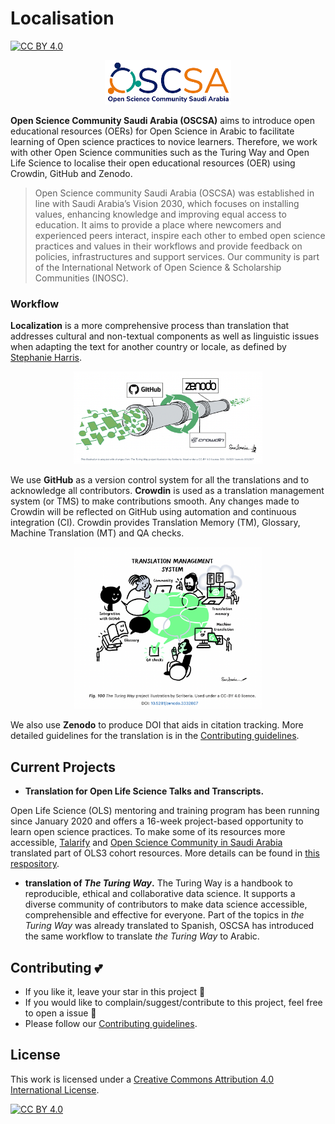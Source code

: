 # Localisation

[![CC BY 4.0][cc-by-shield]][cc-by]

<p align="center">
<img src= "imgs/logo.png" width = 40%>
<p/>


**Open Science Community Saudi Arabia (OSCSA)** aims to introduce open educational resources (OERs) for Open Science in Arabic to facilitate learning of Open science practices to novice learners. Therefore, we work with other Open Science communities such as the Turing Way and Open Life Science to localise their open educational resources (OER) using Crowdin, GitHub and Zenodo.

> Open Science community Saudi Arabia (OSCSA) was established in line with Saudi Arabia’s Vision 2030, which focuses on installing values, enhancing knowledge and improving equal access to education. It aims to provide a place where newcomers and experienced peers interact, inspire each other to embed open science practices and values in their workflows and provide feedback on policies, infrastructures and support services. Our community is part of the International Network of Open Science & Scholarship Communities (INOSC).


### Workflow

**Localization** is a more comprehensive process than translation that addresses cultural and non-textual components as well as linguistic issues when adapting the text for another country or locale, as defined by [Stephanie Harris](https://www.vengaglobal.com/blog/translation-localization-difference/).

<p align="center">
<img src= "imgs/workflow.png" width = 60%>
<p/>

We use **GitHub** as a version control system for all the translations and to acknowledge all contributors. **Crowdin** is used as a translation management system (or TMS) to make contributions smooth. Any changes made to Crowdin will be reflected on GitHub using automation and continuous integration (CI). Crowdin provides Translation Memory (TM), Glossary, Machine Translation (MT) and QA checks.

<p align="center">
<img src= "imgs/TMS.png" width = 60%>
<p/>

We also use **Zenodo** to produce DOI that aids in citation tracking. More detailed guidelines for the translation is in the [Contributing guidelines](https://github.com/Open-Science-Community-Saudi-Arabia/localisation/blob/main/CONTRIBUTING.md). 

## Current Projects

- **Translation for Open Life Science Talks and Transcripts.**

Open Life Science (OLS) mentoring and training program has been running since January 2020 and offers a 16-week project-based opportunity to learn open science practices. To make some of its resources more accessible, [Talarify](https://twitter.com/talarify?lang=en) and [Open Science Community in Saudi Arabia](https://twitter.com/OpenSciSaudi) translated part of OLS3 cohort resources. More details can be found in [this respository](https://github.com/Open-Science-Community-Saudi-Arabia/ols3-cohort-talks-and-transcripts).

- **translation of _The Turing Way_.**
The Turing Way is a handbook to reproducible, ethical and collaborative data science. It supports a diverse community of contributors to make data science accessible, comprehensible and effective for everyone. Part of the topics in _the Turing Way_ was already translated to Spanish, OSCSA has introduced the same workflow to translate _the Turing Way_ to Arabic.

## Contributing :two_hearts:
- If you like it, leave your star in this project :star2:
- If you would like to complain/suggest/contribute to this project, feel free to open a issue :heart_decoration:
- Please follow our [Contributing guidelines](https://github.com/Open-Science-Community-Saudi-Arabia/localisation/blob/main/CONTRIBUTING.md). 


## License

This work is licensed under a
[Creative Commons Attribution 4.0 International License][cc-by].

[![CC BY 4.0][cc-by-image]][cc-by]

[cc-by]: http://creativecommons.org/licenses/by/4.0/
[cc-by-image]: https://i.creativecommons.org/l/by/4.0/88x31.png
[cc-by-shield]: https://img.shields.io/badge/License-CC%20BY%204.0-lightgrey.svg
